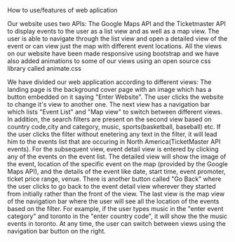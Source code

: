 How to use/features of web aplication

Our website uses two APIs: The Google Maps API and the Ticketmaster API to display events to the user as a list view and as well as a map view. The user is able to navigate through the list view and open a detailed view of the event or can view just the map with different event locations. All the views on our website have been made responsive using bootstrap and we have also added animations to some of our views using an open source css library called animate.css

We have divided our web application according to different views:
The landing page is the background cover page with an image which has a button embedded on it saying "Enter Website". The user clicks the website to change it's view to another one.
The next view has a navigation bar which lists "Event List" and "Map view" to switch between different views. In addition, the search filters are present on the second view based on country code,city and category, music, sports(basketball, baseball) etc. If the user clicks the filter without enetering any text in the filter, it will lead him to the events list that are occuring in North America(TicketMaster API events).
For the subsequent view, event detail view is entered by clicking any of the events on the event list. The detailed view will show the image of the event, location of the specific event on the map (provided by the Google Maps API), and the details of the event like date, start time, event promoter, ticket price range, venue. There is another button called "Go Back" where the user clicks to go back to the event detail view wherever they started from initially rather than the front of the view.
The last view is the map view of the navigation bar where the user will see all the location of the events based on the filter. For example, if the user types music in the "enter event category" and toronto in the "enter country code", it will show the the music events in toronto. At any time, the user can switch between views using the navigation bar button on the right.
